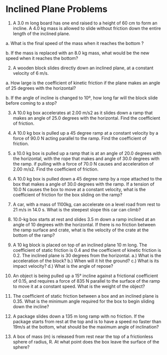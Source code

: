 # Inclined Plane Problems


1. A 3.0 m long board has one end raised to a height of 60 cm to form an incline. A 4.0 kg mass is allowed to slide without friction down the entire length of the inclined plane.

a. What is the final speed of the mass when it reaches the bottom ?

b. If the mass is replaced with an 8.0 kg mass, what would be the new speed when it reaches the bottom?

2. A wooden block slides directly down an inclined plane, at a constant velocity of 6 m/s.

a. How large is the coefficient of kinetic friction if the plane makes an angle of 25 degrees with the horizontal?

b. If the angle of incline is changed to 10º, how long far will the block slide before coming to a stop?

3. A 10.0 kg box accelerates at 2.00 m/s2 as it slides down a ramp that makes an angle of 25.0 degrees with the horizontal. Find the coefficient of friction.

4. A 10.0 kg box is pulled up a 45 degree ramp at a constant velocity by a force of 90.0 N acting parallel to the ramp. Find the coefficient of friction.

5. a 10.0 kg box is pulled up a ramp that is at an angle of 20.0 degrees with the horizontal, with the rope that makes and angle of 30.0 degrees with the ramp. if pulling with a force of 70.0 N causes and acceleration of 2.00 m/s2. Find the coefficient of friction.

6. A 10.0 kg box is pulled down a 45 degree ramp by a rope attached to the box that makes a angle of 30.0 degrees with the ramp. If a tension of 10.0 N causes the box to move at a constant velocity, what is the coefficient of friction for the box sliding on the ramp?

7. A car, with a mass of 1100kg, can accelerate on a level road from rest to 21 m/s in 14.0 s. What is the steepest slope this car can climb?

8. 10.0-kg box starts at rest and slides 3.5 m down a ramp inclined at an angle of 10 degrees with the horizontal. If there is no friction between the ramp surface and crate, what is the velocity of the crate at the bottom of the ramp?

9. A 10 kg block is placed on top of an inclined plane 10 m long. The coefficient of static friction is 0.4 and the coefficient of kinetic friction is 0.2. The inclined plane is 30 degrees from the horizontal. a.) What is the acceleration of the block? b.) When will it hit the ground? c.) What is its impact velocity? d.) What is the angle of repose?

10. An object is being pulled up a 15° incline against a frictional coefficient of 0.15, and requires a force of 835 N parallel to the surface of the ramp to move it at a constant speed. What is the weight of the object?

11. The coefficient of static friction between a box and an inclined plane is 0.35.  What is the minimum angle required for the box to begin sliding down the incline?

12. A package slides down a 135 m long ramp with no friction. If the package starts from rest at the top and is to have a speed no faster than 19m/s at the bottom, what should be the maximum angle of inclination?

13. A box of mass (m) is released from rest near the top of a frictionless sphere of radius, R. At what point does the box leave the surface of the sphere?
